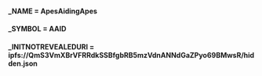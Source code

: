#### _NAME = ApesAidingApes
#### _SYMBOL = AAID
#### _INITNOTREVEALEDURI = ipfs://QmS3VmXBrVFRRdkSSBfgbRB5mzVdnANNdGaZPyo69BMwsR/hidden.json

